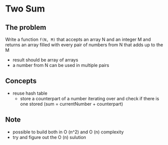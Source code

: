 # Two Sum

## The problem

Write a function `f(N, M)` that accepts an array N and an integer M and returns an array filled with every pair of numbers from N that adds up to the M
- result should be array of arrays
- a number from N can be used in multiple pairs

## Concepts
- reuse hash table
  - store a counterpart of a number iterating over and check if there is one stored (sum = currentNumber + counterpart)

## Note
- possible to build both in O (n^2) and O (n) complexity
- try and figure out the O (n) sulution
